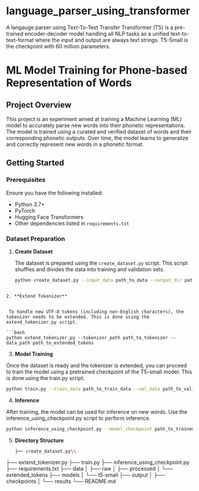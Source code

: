 # language_parser_using_transformer
A langauge parser using Text-To-Text Transfer Transformer (T5) is a pre-trained encoder-decoder model handling all NLP tasks as a unified text-to-text-format where the input and output are always text strings. T5-Small is the checkpoint with 60 million parameters.
# ML Model Training for Phone-based Representation of Words

## Project Overview

This project is an experiment aimed at training a Machine Learning (ML) model to accurately parse new words into their phonetic representations. The model is trained using a curated and verified dataset of words and their corresponding phonetic outputs. Over time, the model learns to generalize and correctly represent new words in a phonetic format.

## Getting Started

### Prerequisites

Ensure you have the following installed:

- Python 3.7+
- PyTorch
- Hugging Face Transformers
- Other dependencies listed in `requirements.txt`

### Dataset Preparation

1. **Create Dataset**

   The dataset is prepared using the `create_dataset.py` script. This script shuffles and divides the data into training and validation sets.

   ```bash
   python create_dataset.py --input_data path_to_data --output_dir path_to_output
  ```

 2. **Extend Tokenizer**


   To handle new UTF-8 tokens (including non-English characters), the tokenizer needs to be extended. This is done using the extend_tokenizer.py script.

  ```bash
python extend_tokenizer.py --tokenizer_path path_to_tokenizer --data_path path_to_extended_tokens
```
3. **Model Training**

Once the dataset is ready and the tokenizer is extended, you can proceed to train the model using a pretrained checkpoint of the T5-small model. This is done using the train.py script.
  ```bash
python train.py --train_data path_to_train_data --val_data path_to_val_data --model_checkpoint t5-small --output_dir path_to_trained_model

```
4. **Inference**

After training, the model can be used for inference on new words. Use the inference_using_checkpoint.py script to perform inference.
```bash
python inference_using_checkpoint.py --model_checkpoint path_to_trained_model --input_data path_to_new_words --output_file path_to_results
```
5. **Directory Structure**

   ```bash
   ├── create_dataset.py\\
├── extend_tokenizer.py
├── train.py
├── inference_using_checkpoint.py
├── requirements.txt
├── data
│   ├── raw
│   ├── processed
│   └── extended_tokens
├── models
│   └── t5-small
├── output
│   ├── checkpoints
│   └── results
└── README.md
```
